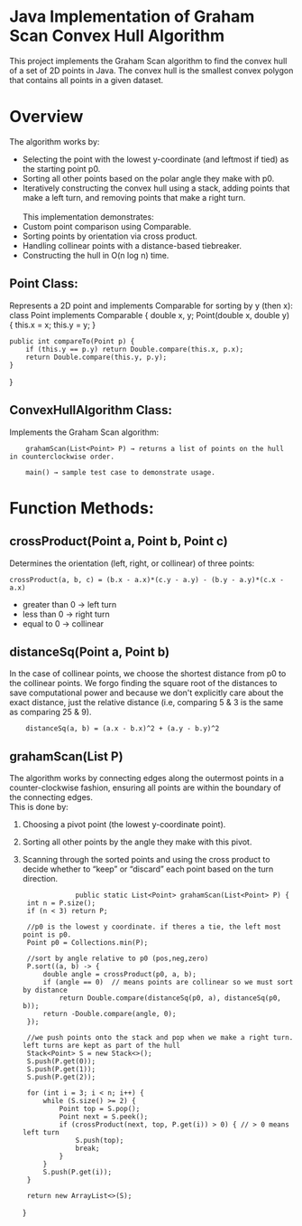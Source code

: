 # Java Implementation of Graham Scan Convex Hull Algorithm
This project implements the Graham Scan algorithm to find the convex hull of a set of 2D points in Java.
The convex hull is the smallest convex polygon that contains all points in a given dataset.

# Overview
The algorithm works by:
- Selecting the point with the lowest y-coordinate (and leftmost if tied) as the starting point p0.
- Sorting all other points based on the polar angle they make with p0.
- Iteratively constructing the convex hull using a stack, adding points that make a left turn, and removing points that make a right turn.
<br><br>This implementation demonstrates:
- Custom point comparison using Comparable.
- Sorting points by orientation via cross product.
- Handling collinear points with a distance-based tiebreaker.
- Constructing the hull in O(n log n) time.

## Point Class:
Represents a 2D point and implements Comparable<Point> for sorting by y (then x):
        class Point implements Comparable<Point> {
    double x, y;
    Point(double x, double y) { this.x = x; this.y = y; }

    public int compareTo(Point p) {
        if (this.y == p.y) return Double.compare(this.x, p.x);
        return Double.compare(this.y, p.y);
    }
}

## ConvexHullAlgorithm Class:
Implements the Graham Scan algorithm:

        grahamScan(List<Point> P) → returns a list of points on the hull in counterclockwise order.
        
        main() → sample test case to demonstrate usage.

# Function Methods:
## crossProduct(Point a, Point b, Point c)
Determines the orientation (left, right, or collinear) of three points:<br>

    crossProduct(a, b, c) = (b.x - a.x)*(c.y - a.y) - (b.y - a.y)*(c.x - a.x)
  
- greater than 0 -> left turn
- less than 0 -> right turn
- equal to 0 -> collinear

## distanceSq(Point a, Point b)
In the case of collinear points, we choose the shortest distance from p0 to the collinear points. We forgo finding the square root of the distances to save computational power and because we don't explicitly care about the exact distance, just the relative distance (i.e, comparing 5 & 3 is the same as comparing 25 & 9).

        distanceSq(a, b) = (a.x - b.x)^2 + (a.y - b.y)^2

## grahamScan(List<Point> P)
The algorithm works by connecting edges along the outermost points in a counter-clockwise fashion, ensuring all points are within the boundary of the connecting edges.
<br> This is done by:
1. Choosing a pivot point (the lowest y-coordinate point).

2. Sorting all other points by the angle they make with this pivot.

3. Scanning through the sorted points and using the cross product to decide whether to “keep” or “discard” each point based on the turn direction.

                    public static List<Point> grahamScan(List<Point> P) {
        int n = P.size();
        if (n < 3) return P;

        //p0 is the lowest y coordinate. if theres a tie, the left most point is p0.
        Point p0 = Collections.min(P);

        //sort by angle relative to p0 (pos,neg,zero)
        P.sort((a, b) -> {
            double angle = crossProduct(p0, a, b);
            if (angle == 0)  // means points are collinear so we must sort by distance
                return Double.compare(distanceSq(p0, a), distanceSq(p0, b));
            return -Double.compare(angle, 0); 
        });

        //we push points onto the stack and pop when we make a right turn. left turns are kept as part of the hull
        Stack<Point> S = new Stack<>();
        S.push(P.get(0));
        S.push(P.get(1));
        S.push(P.get(2));

        for (int i = 3; i < n; i++) {
            while (S.size() >= 2) {
                Point top = S.pop();
                Point next = S.peek();
                if (crossProduct(next, top, P.get(i)) > 0) { // > 0 means left turn
                    S.push(top);
                    break;
                }
            }
            S.push(P.get(i));
        }

        return new ArrayList<>(S);
    }

